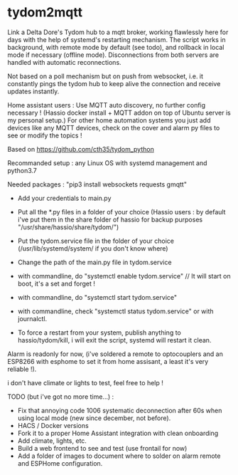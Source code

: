 # tydom2mqtt
Link a Delta Dore's Tydom hub to a mqtt broker, working flawlessly here for days with the help of systemd's restarting mechanism.
The script works in background, with remote mode by default (see todo), and rollback in local mode if necessary (offline mode).
Disconnections from both servers are handled with automatic reconnections.

Not based on a poll mechanism but on push from websocket, i.e. it constantly pings the tydom hub to keep alive the connection and receive updates instantly.

Home assistant users : Use MQTT auto discovery, no further config necessary ! (Hassio docker install + MQTT addon on top of Ubuntu server is my personal setup.)
For other home automation systems you just add devices like any MQTT devices, check on the cover and alarm py files to see or modify the topics !

Based on https://github.com/cth35/tydom_python

Recommanded setup : any Linux OS with systemd management and python3.7

Needed packages : "pip3 install websockets requests gmqtt"

- Add your credentials to main.py
- Put all the *.py files in a folder of your choice (Hassio users : by default i've put them in the share folder of hassio for backup purposes "/usr/share/hassio/share/tydom/")
- Put the tydom.service file in the folder of your choice (/usr/lib/systemd/system/ if you don't know where)
- Change the path of the main.py file in tydom.service
- with commandline, do "systemctl enable tydom.service" // It will start on boot, it's a set and forget !
- with commandline, do "systemctl start tydom.service"
- with commandline, check "systemctl status tydom.service" or with journalctl.

- To force a restart from your system, publish anything to hassio/tydom/kill, i will exit the script, systemd will restart it clean.

Alarm is readonly for now, (i've soldered a remote to optocouplers and an ESP8266 with esphome to set it from home assisant, a least it's very reliable !).

i don't have climate or lights to test, feel free to help !

TODO (but i've got no more time...) :

- Fix that annoying code 1006 systematic deconnection after 60s when using local mode (new since december, not before).
- HACS / Docker versions
- Fork it to a proper Home Assistant integration with clean onboarding
- Add climate, lights, etc.
- Build a web frontend to see and test (use frontail for now)
- Add a folder of images to document where to solder on alarm remote and ESPHome configuration.
